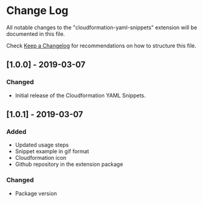 # Change Log

All notable changes to the "cloudformation-yaml-snippets" extension will be documented in this file.

Check [Keep a Changelog](http://keepachangelog.com/) for recommendations on how to structure this file.

## [1.0.0] - 2019-03-07
### Changed
- Initial release of the Cloudformation YAML Snippets.

## [1.0.1] - 2019-03-07
### Added
- Updated usage steps 
- Snippet example in gif format
- Cloudformation icon
- Github repository in the extension package

### Changed
- Package version